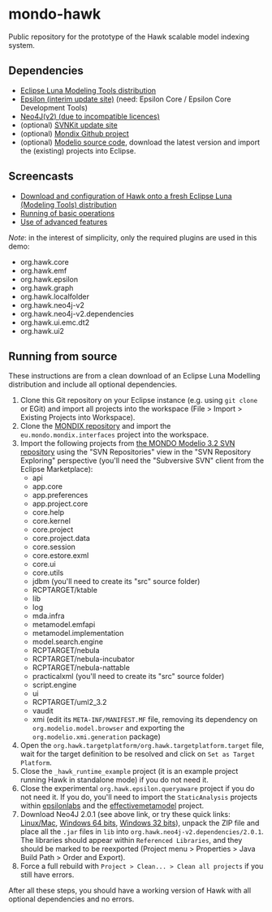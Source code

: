 mondo-hawk
==========

Public repository for the prototype of the Hawk scalable model indexing system.

Dependencies
------------

* [Eclipse Luna Modeling Tools distribution](https://eclipse.org/downloads/index-developer.php)
* [Epsilon (interim update site)](http://download.eclipse.org/epsilon/interim/) (need: Epsilon Core / Epsilon Core Development Tools)
* [Neo4J(v2) (due to incompatible licences)](http://neo4j.com/download/other-releases/)
* (optional) [SVNKit update site](http://eclipse.svnkit.com/1.8.x)
* (optional) [Mondix Github project](https://github.com/FTSRG/mondo-mondix)
* (optional) [Modelio source code](https://opensourceprojects.eu/svn/p/mondo/code/trunk/modelio), download the latest version and import the (existing) projects into Eclipse.

Screencasts
-----------

* [Download and configuration of Hawk onto a fresh Eclipse Luna (Modeling Tools) distribution](https://www.youtube.com/watch?v=d_DqR-0v_4s)
* [Running of basic operations](https://www.youtube.com/watch?v=hQbkA0jmBTY)
* [Use of advanced features](https://www.youtube.com/watch?v=pGL2-lJ0HAg)

*Note*: in the interest of simplicity, only the required plugins are used in this demo:

* org.hawk.core
* org.hawk.emf
* org.hawk.epsilon
* org.hawk.graph
* org.hawk.localfolder
* org.hawk.neo4j-v2
* org.hawk.neo4j-v2.dependencies
* org.hawk.ui.emc.dt2
* org.hawk.ui2

Running from source
-------------------

These instructions are from a clean download of an Eclipse Luna Modelling distribution and include all optional dependencies.

1. Clone this Git repository on your Eclipse instance (e.g. using `git clone` or EGit) and import all projects into the workspace (File > Import > Existing Projects into Workspace).
2. Clone the [MONDIX repository](https://github.com/FTSRG/mondo-mondix) and import the `eu.mondo.mondix.interfaces` project into the workspace.
3. Import the following projects from [the MONDO Modelio 3.2 SVN repository](https://opensourceprojects.eu/svn/p/mondo/code/trunk/modelio) using the "SVN Repositories" view in the "SVN Repository Exploring" perspective (you'll need the "Subversive SVN" client from the Eclipse Marketplace):
    * api
    * app.core
    * app.preferences
    * app.project.core
    * core.help
    * core.kernel
    * core.project
    * core.project.data
    * core.session
    * core.estore.exml
    * core.ui
    * core.utils
    * jdbm (you'll need to create its "src" source folder)
    * RCPTARGET/ktable
    * lib
    * log
    * mda.infra
    * metamodel.emfapi
    * metamodel.implementation
    * model.search.engine
    * RCPTARGET/nebula
    * RCPTARGET/nebula-incubator
    * RCPTARGET/nebula-nattable
    * practicalxml (you'll need to create its "src" source folder)
    * script.engine
    * ui
    * RCPTARGET/uml2_3.2
    * vaudit
    * xmi (edit its `META-INF/MANIFEST.MF` file, removing its dependency on `org.modelio.model.browser` and exporting the `org.modelio.xmi.generation` package)
4. Open the `org.hawk.targetplatform/org.hawk.targetplatform.target` file, wait for the target definition to be resolved and click on `Set as Target Platform`.
5. Close the `_hawk_runtime_example` project (it is an example project running Hawk in standalone mode) if you do not need it.
6. Close the experimental `org.hawk.epsilon.queryaware` project if you do not need it. If you do, you'll need to import the `StaticAnalysis` projects within [epsilonlabs](https://github.com/epsilonlabs/epsilonlabs) and the [effectivemetamodel](https://github.com/wrwei/org.eclipse.epsilon.labs.effectivemetamodel) project.
7. Download Neo4J 2.0.1 (see above link, or try these quick links: [Linux/Mac](http://info.neotechnology.com/download-thanks.html?edition=community&release=2.0.1&flavour=unix), [Windows 64 bits](http://info.neotechnology.com/download-thanks.html?edition=community&release=2.0.1&architecture=x64), [Windows 32 bits](http://info.neotechnology.com/download-thanks.html?edition=community&release=2.0.1&architecture=x32)), unpack the ZIP file and place all the `.jar` files in `lib` into `org.hawk.neo4j-v2.dependencies/2.0.1`. The libraries should appear within `Referenced Libraries`, and they should be marked to be reexported (Project menu > Properties > Java Build Path > Order and Export).
7. Force a full rebuild with `Project > Clean... > Clean all projects` if you still have errors.

After all these steps, you should have a working version of Hawk with all optional dependencies and no errors.
